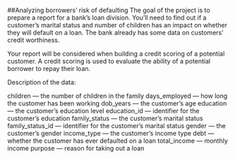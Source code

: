 ##Analyzing borrowers’ risk of defaulting
The goal of the project is to prepare a report for a bank’s loan division. You’ll need to find out if a customer’s marital status and number of children has an impact on whether they will default on a loan. The bank already has some data on customers’ credit worthiness.

Your report will be considered when building a credit scoring of a potential customer. A credit scoring is used to evaluate the ability of a potential borrower to repay their loan.

Description of the data:

children — the number of children in the family
days_employed — how long the customer has been working
dob_years — the customer’s age
education — the customer’s education level
education_id — identifier for the customer’s education
family_status — the customer’s marital status
family_status_id — identifier for the customer’s marital status
gender — the customer’s gender
income_type — the customer’s income type
debt — whether the customer has ever defaulted on a loan
total_income — monthly income
purpose — reason for taking out a loan
